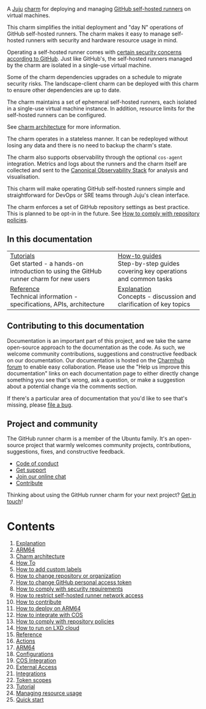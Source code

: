 A [Juju](https://juju.is/) [charm](https://juju.is/docs/olm/charmed-operators) for deploying and managing [GitHub self-hosted runners](https://docs.github.com/en/actions/hosting-your-own-runners/managing-self-hosted-runners/about-self-hosted-runners) on virtual machines.

This charm simplifies the initial deployment and "day N" operations of GitHub self-hosted runners. The charm makes it easy to manage self-hosted runners with security and hardware resource usage in mind.

Operating a self-hosted runner comes with [certain security concerns according to GitHub](https://docs.github.com/en/actions/hosting-your-own-runners/managing-self-hosted-runners/about-self-hosted-runners#self-hosted-runner-security).
Just like GitHub's, the self-hosted runners managed by the charm are isolated in a single-use virtual machine.

Some of the charm dependencies upgrades on a schedule to migrate security risks. The landscape-client charm can be deployed with this charm to ensure other dependencies are up to date.

The charm maintains a set of ephemeral self-hosted runners, each isolated in a single-use virtual machine instance. In addition, resource limits for the self-hosted runners can be configured.

See [charm architecture](https://charmhub.io/github-runner/docs/explanation-charm-architecture) for more information.

The charm operates in a stateless manner. It can be redeployed without losing any data and there is no need to backup the charm's state.

The charm also supports observability through the optional `cos-agent` integration.
Metrics and logs about the runners and the charm itself are collected and sent to the [Canonical Observability Stack](https://charmhub.io/topics/canonical-observability-stack) for analysis and visualisation.

This charm will make operating GitHub self-hosted runners simple and straightforward for DevOps or SRE teams through Juju's clean interface.

The charm enforces a set of GitHub repository settings as best practice. This is planned to be opt-in in the future. See [How to comply with repository policies](https://charmhub.io/github-runner/docs/how-to-repo-policy).

## In this documentation

| | |
|--|--|
|  [Tutorials](https://charmhub.io/github-runner/docs/quick-start)</br>  Get started - a hands-on introduction to using the GitHub runner charm for new users </br> | [How-to guides](https://charmhub.io/github-runner/docs/run-on-lxd) </br> Step-by-step guides covering key operations and common tasks |
| [Reference](https://charmhub.io/github-runner/docs/actions) </br> Technical information - specifications, APIs, architecture | [Explanation](https://charmhub.io/github-runner/docs/charm-architecture) </br> Concepts - discussion and clarification of key topics  |

## Contributing to this documentation

Documentation is an important part of this project, and we take the same open-source approach to the documentation as the code. As such, we welcome community contributions, suggestions and constructive feedback on our documentation. Our documentation is hosted on the [Charmhub forum](https://discourse.charmhub.io/t/github-runner-documentation-overview/7817) to enable easy collaboration. Please use the "Help us improve this documentation" links on each documentation page to either directly change something you see that's wrong, ask a question, or make a suggestion about a potential change via the comments section.

If there's a particular area of documentation that you'd like to see that's missing, please [file a bug](https://github.com/canonical/github-runner-operator/issues).

## Project and community

The GitHub runner charm is a member of the Ubuntu family. It's an open-source project that warmly welcomes community projects, contributions, suggestions, fixes, and constructive feedback.

- [Code of conduct](https://ubuntu.com/community/code-of-conduct)
- [Get support](https://discourse.charmhub.io/)
- [Join our online chat](https://matrix.to/#/#charmhub-charmdev:ubuntu.com)
- [Contribute](Contribute)

Thinking about using the GitHub runner charm for your next project? [Get in touch](https://matrix.to/#/#charmhub-charmdev:ubuntu.com)!

# Contents

1. [Explanation](explanation)
  1. [ARM64](explanation/arm64.md)
  1. [Charm architecture](explanation/charm-architecture.md)
1. [How To](how-to)
  1. [How to add custom labels](how-to/add-custom-labels.md)
  1. [How to change repository or organization](how-to/change-path.md)
  1. [How to change GitHub personal access token](how-to/change-token.md)
  1. [How to comply with security requirements](how-to/comply-security.md)
  1. [How to restrict self-hosted runner network access](how-to/configure-denylist.md)
  1. [How to contribute](how-to/contribute.md)
  1. [How to deploy on ARM64](how-to/deploy-on-arm64.md)
  1. [How to integrate with COS](how-to/integrate-with-cos.md)
  1. [How to comply with repository policies](how-to/repo-policy.md)
  1. [How to run on LXD cloud](how-to/run-on-lxd.md)
1. [Reference](reference)
  1. [Actions](reference/actions.md)
  1. [ARM64](reference/arm64.md)
  1. [Configurations](reference/configurations.md)
  1. [COS Integration](reference/cos.md)
  1. [External Access](reference/external-access.md)
  1. [Integrations](reference/integrations.md)
  1. [Token scopes](reference/token-scopes.md)
1. [Tutorial](tutorial)
  1. [Managing resource usage](tutorial/managing-resource-usage.md)
  1. [Quick start](tutorial/quick-start.md)
